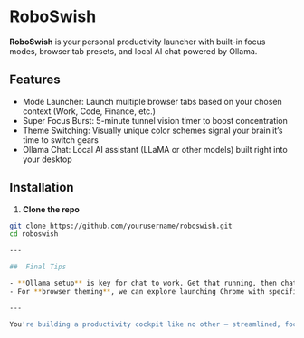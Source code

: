 # RoboSwish

**RoboSwish** is your personal productivity launcher with built-in focus modes, browser tab presets, and local AI chat powered by Ollama.

## Features

-  Mode Launcher: Launch multiple browser tabs based on your chosen context (Work, Code, Finance, etc.)
-  Super Focus Burst: 5-minute tunnel vision timer to boost concentration
- Theme Switching: Visually unique color schemes signal your brain it’s time to switch gears
- Ollama Chat: Local AI assistant (LLaMA or other models) built right into your desktop

## Installation

1. **Clone the repo**
```bash
git clone https://github.com/yourusername/roboswish.git
cd roboswish

---

##  Final Tips

- **Ollama setup** is key for chat to work. Get that running, then chat in the sidebar should be fully functional.
- For **browser theming**, we can explore launching Chrome with specific profiles or extension parameters — want me to dig into that next?

---

You're building a productivity cockpit like no other — streamlined, focused, and quirky in all the right ways. Want a cool ASCII-style splash screen next? Or should we polish the chat handler next with error fallback and streaming response?
